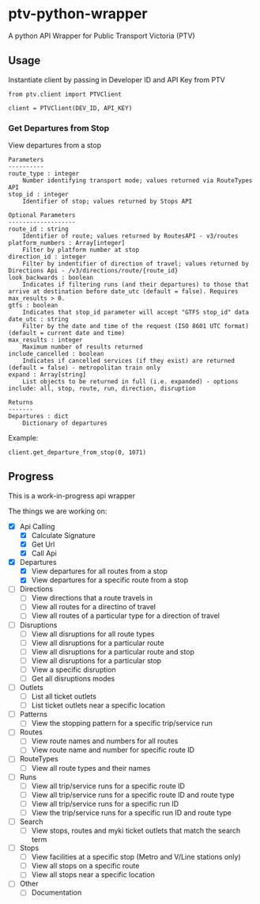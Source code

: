 # ptv-python-wrapper
A python API Wrapper for Public Transport Victoria (PTV)

## Usage
Instantiate client by passing in Developer ID and API Key from PTV
```
from ptv.client import PTVClient

client = PTVClient(DEV_ID, API_KEY)
```
### Get Departures from Stop
View departures from a stop
```
Parameters
----------
route_type : integer
    Number identifying transport mode; values returned via RouteTypes API
stop_id : integer
    Identifier of stop; values returned by Stops API

Optional Parameters
-------------------
route_id : string
    Identifier of route; values returned by RoutesAPI - v3/routes
platform_numbers : Array[integer]
    Filter by platform number at stop
direction_id : integer
    Filter by indentifier of direction of travel; values returned by Directions Api - /v3/directions/route/{route_id}
look_backwards : boolean
    Indicates if filtering runs (and their departures) to those that arrive at destination before date_utc (default = false). Requires max_results > 0.
gtfs : boolean
    Indicates that stop_id parameter will accept "GTFS stop_id" data
date_utc : string
    Filter by the date and time of the request (ISO 8601 UTC format) (default = current date and time)
max_results : integer
    Maximum number of results returned
include_cancelled : boolean
    Indicates if cancelled services (if they exist) are returned (default = false) - metropolitan train only
expand : Array[string]
    List objects to be returned in full (i.e. expanded) - options include: all, stop, route, run, direction, disruption

Returns
-------
Departures : dict
    Dictionary of departures
```
Example:
```
client.get_departure_from_stop(0, 1071)
```

## Progress
This is a work-in-progress api wrapper

The things we are working on:
- [x] Api Calling
    - [x] Calculate Signature
    - [x] Get Url
    - [x] Call Api
- [x] Departures
    - [x] View departures for all routes from a stop
    - [x] View departures for a specific route from a stop
- [ ] Directions
    - [ ] View directions that a route travels in
    - [ ] View all routes for a directino of travel
    - [ ] View all routes of a particular type for a direction of travel
- [ ] Disruptions
    - [ ] View all disruptions for all route types
    - [ ] View all disruptions for a particular route
    - [ ] View all disruptions for a particular route and stop
    - [ ] View all disruptions for a particular stop
    - [ ] View a specific disruption
    - [ ] Get all disruptions modes
- [ ] Outlets
    - [ ] List all ticket outlets
    - [ ] List ticket outlets near a specific location
- [ ] Patterns
    - [ ] View the stopping pattern for a specific trip/service run
- [ ] Routes
    - [ ] View route names and numbers for all routes
    - [ ] View route name and number for specific route ID
- [ ] RouteTypes
    - [ ] View all route types and their names
- [ ] Runs
    - [ ] View all trip/service runs for a specific route ID
    - [ ] View all trip/service runs for a specific route ID and route type
    - [ ] View all trip/service runs for a specific run ID
    - [ ] View the trip/service runs for a specific run ID and route type
- [ ] Search
    - [ ] View stops, routes and myki ticket outlets that match the search term
- [ ] Stops
    - [ ] View facilities at a specific stop (Metro and V/Line stations only)
    - [ ] View all stops on a specific route
    - [ ] View all stops near a specific location
- [ ] Other
    - [ ] Documentation
